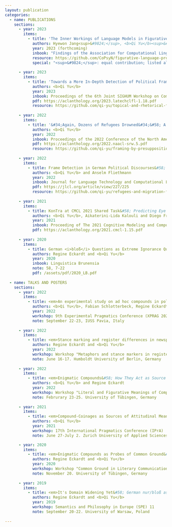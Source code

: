 ```yaml
---
layout: publication
categories:
  - name: PUBLICATIONS
    sections: 
      - year: 2023 
        items:
          - title: 'The Inner Workings of Language Models in Figurative Language Processing: Linguistically Informed Feature Analyses of Model Behavior' 
            authors: Hyewon Jang<sup>&#9824;</sup>, <b>Qi Yu</b><sup>&#9824;</sup> and Diego Frassinelli
            year: 2023 (forthcoming)
            inbook: "Findings of the Association for Computational Linguistics: ACL 2023"
            resource: https://github.com/CoPsyN/figurative-language-processing
            special: "<sup>&#9824;</sup>: equal contribution; listed alphabetically"
            
      - year: 2023 
        items:
          - title: 'Towards a More In-Depth Detection of Political Framing' 
            authors: <b>Qi Yu</b>
            year: 2023
            inbook: Proceedings of the 6th Joint SIGHUM Workshop on Computational Linguistics for Cultural Heritage, Social Sciences, Humanities and Literature
            pdf: https://aclanthology.org/2023.latechclfl-1.18.pdf
            resource: https://github.com/qi-yu/topical-and-rhetorical-framing
            
      - year: 2022 
        items:
          - title: '&#34;Again, Dozens of Refugees Drowned&#34;&#58; A Computational Study of Political Framing Evoked by Presuppositions' 
            authors: <b>Qi Yu</b>
            year: 2022
            inbook: Proceedings of the 2022 Conference of the North American Chapter of the Association for Computational Linguistics (NAACL)&#58; Student Research Workshop
            pdf: https://aclanthology.org/2022.naacl-srw.5.pdf
            resource: https://github.com/qi-yu/framing-by-presuppositions
            
      - year: 2022
        items:
          - title: Frame Detection in German Political Discourses&#58; How Far Can We Go Without Large-Scale Manual Corpus Annotation?
            authors: <b>Qi Yu</b> and Anselm Fliethmann
            year: 2022
            inbook: Journal for Language Technology and Computational Linguistics, 35(2):15–31
            pdf: https://jlcl.org/article/view/227/225
            resource: https://github.com/qi-yu/refugees-and-migration-framing-vocabulary
            
      - year: 2021   
        items:
          - title: KonTra at CMCL 2021 Shared Task&#58; Predicting Eye Movements by Combining BERT with Surface, Linguistic and Behavioral Information
            authors: <b>Qi Yu</b>, Aikaterini-Lida Kalouli and Diego Frassinelli
            year: 2021
            inbook: Proceeding of The 2021 Cognitive Modeling and Computational Linguistics Workshop (CMCL)
            pdf: https://aclanthology.org/2021.cmcl-1.15.pdf
      
      - year: 2020
        items:
          - title: German <i>bloß</i> Questions as Extreme Ignorance Questions
            authors: Regine Eckardt and <b>Qi Yu</b>
            year: 2020
            inbook: Linguistica Brunensia 
            note: 58, 7-22
            pdf: /assets/pdf/2020_LB.pdf
      
  - name: TALKS AND POSTERS
    sections:
      - year: 2022
        items:
          - title: <em>An experimental study on ad hoc compounds in political discourse</em>
            authors: <b>Qi Yu</b>, Fabian Schlotterbeck, Regine Eckardt, and Britta Stolterfoht
            year: 2022
            workshop: 9th Experimental Pragmatics Conference (XPRAG 2022)
            note: September 22-23, IUSS Pavia, Italy
            
      - year: 2022 
        items:
          - title: <em>Stance marking and register differences in newspaper articles</em>
            authors: Regine Eckardt and <b>Qi Yu</b>
            year: 2022
            workshop: Workshop "Metaphors and stance markers in register variation (MeStaR)"
            note: June 16-17. Humboldt University of Berlin, Germany
          
      - year: 2022 
        items:
          - title: <em>Enigmatic Compounds&#58; How They Act as Source of Attitudinal Meaning</em>
            authors: <b>Qi Yu</b> and Regine Eckardt
            year: 2022
            workshop: Workshop "Literal and Figurative Meanings of Compounds"
            note: Februrary 23-25. University of Tübingen, Germany
            
      - year: 2021
        items:
          - title: <em>Compound-Coinages as Sources of Attitudinal Meaning</em>
            authors: <b>Qi Yu</b>
            year: 2021
            workshop: 17th International Pragmatics Conference (IPrA)
            note: June 27-July 2. Zurich University of Applied Sciences, Switzerland

      - year: 2020
        items:
          - title: <em>Enigmatic Compounds as Probes of Common Ground&#58; BILD and Other Media</em>
            authors: Regine Eckardt and <b>Qi Yu</b>
            year: 2020
            workshop: Workshop "Common Ground in Literary Communication”
            note: November 20. University of Tübingen, Germany
            
      - year: 2019
        items:
          - title: <em>It's Domain Widening Yet&#58; German nur/bloß as a Marker of Extreme Ignorance Questions</em>
            authors: Regine Eckardt and <b>Qi Yu</b>
            year: 2019
            workshop: Semantics and Philosophy in Europe (SPE) 11
            note: September 20-22. University of Warsaw, Poland
            
---
```


